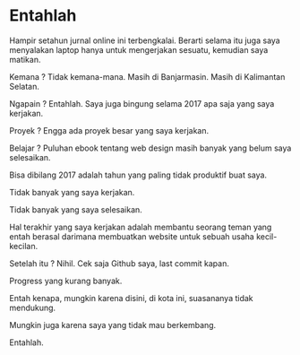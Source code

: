 # Entahlah

Hampir setahun jurnal online ini terbengkalai. Berarti selama itu juga saya menyalakan laptop hanya untuk mengerjakan sesuatu, kemudian saya matikan.

Kemana ? Tidak kemana-mana. Masih di Banjarmasin. Masih di Kalimantan Selatan.

Ngapain ? Entahlah. Saya juga bingung selama 2017 apa saja yang saya kerjakan.

Proyek ? Engga ada proyek besar yang saya kerjakan.

Belajar ? Puluhan ebook tentang web design masih banyak yang belum saya selesaikan.

Bisa dibilang 2017 adalah tahun yang paling tidak produktif buat saya.

Tidak banyak yang saya kerjakan.

Tidak banyak yang saya selesaikan.

Hal terakhir yang saya kerjakan adalah membantu seorang teman yang entah berasal darimana membuatkan website untuk sebuah usaha kecil-kecilan.

Setelah itu ? Nihil. Cek saja Github saya, last commit kapan.

Progress yang kurang banyak.

Entah kenapa, mungkin karena disini, di kota ini, suasananya tidak mendukung.

Mungkin juga karena saya yang tidak mau berkembang.

Entahlah.
